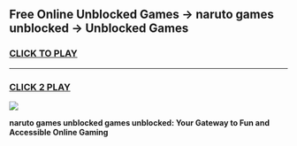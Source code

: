
## Free Online Unblocked Games → naruto games unblocked → Unblocked Games
<h3>
<a href="https://premium.freeplayer.one?title=naruto_games_unblocked&ref=21F">CLICK TO PLAY</a></h3>
<hr>

<h3>
<a href="https://premium.freeplayer.one?title=naruto_games_unblocked&ref=21F">CLICK 2 PLAY</a>
  
</h3>

<a href="https://premium.freeplayer.one?title=naruto_games_unblocked&ref=21F/"><img src="https://clearcache.store/games.png"></a>


**naruto games unblocked games unblocked: Your Gateway to Fun and Accessible Online Gaming**
